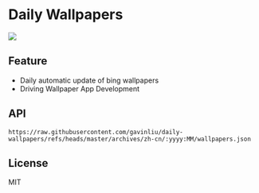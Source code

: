 # Daily Wallpapers
  
![](https://www.bing.com/th?id=OHR.HohWaterfall_ZH-CN0297269806_UHD.jpg)

## Feature

- Daily automatic update of bing wallpapers
- Driving Wallpaper App Development

## API

```
https://raw.githubusercontent.com/gavinliu/daily-wallpapers/refs/heads/master/archives/zh-cn/:yyyy:MM/wallpapers.json
```

## License

MIT
  